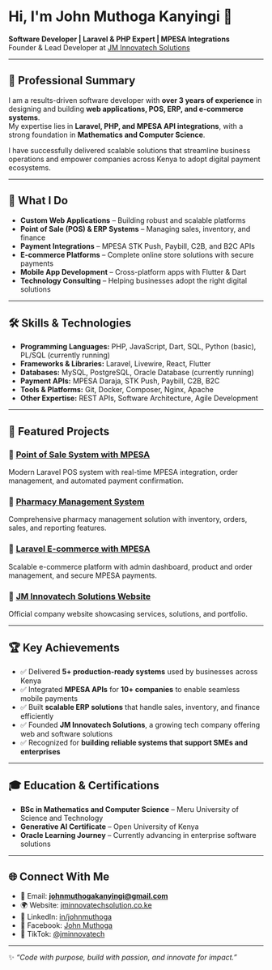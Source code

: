# Hi, I'm John Muthoga Kanyingi 👋  

**Software Developer | Laravel & PHP Expert | MPESA Integrations**  
Founder & Lead Developer at [JM Innovatech Solutions](https://jminnovatechsolution.co.ke)  

---

## 🌟 Professional Summary
I am a results-driven software developer with **over 3 years of experience** in designing and building **web applications, POS, ERP, and e-commerce systems**.  
My expertise lies in **Laravel, PHP, and MPESA API integrations**, with a strong foundation in **Mathematics and Computer Science**.  

I have successfully delivered scalable solutions that streamline business operations and empower companies across Kenya to adopt digital payment ecosystems.  

---

## 💼 What I Do
- **Custom Web Applications** – Building robust and scalable platforms  
- **Point of Sale (POS) & ERP Systems** – Managing sales, inventory, and finance  
- **Payment Integrations** – MPESA STK Push, Paybill, C2B, and B2C APIs  
- **E-commerce Platforms** – Complete online store solutions with secure payments  
- **Mobile App Development** – Cross-platform apps with Flutter & Dart  
- **Technology Consulting** – Helping businesses adopt the right digital solutions  

---

## 🛠 Skills & Technologies
- **Programming Languages:** PHP, JavaScript, Dart, SQL, Python (basic), PL/SQL (currently running)  
- **Frameworks & Libraries:** Laravel, Livewire, React, Flutter  
- **Databases:** MySQL, PostgreSQL, Oracle Database (currently running)  
- **Payment APIs:** MPESA Daraja, STK Push, Paybill, C2B, B2C  
- **Tools & Platforms:** Git, Docker, Composer, Nginx, Apache  
- **Other Expertise:**  REST APIs, Software Architecture, Agile Development  

---

## 📌 Featured Projects
### 🔹 [Point of Sale System with MPESA](https://github.com/Jmuthoga/Point-of-Sale-System-intergrated-with-Mpesa)  
Modern Laravel POS system with real-time MPESA integration, order management, and automated payment confirmation.  

### 🔹 [Pharmacy Management System](https://github.com/Jmuthoga/Phamarcy_management_system)  
Comprehensive pharmacy management solution with inventory, orders, sales, and reporting features.  

### 🔹 [Laravel E-commerce with MPESA](https://github.com/Jmuthoga/laravel-ecommerce-mpesa)  
Scalable e-commerce platform with admin dashboard, product and order management, and secure MPESA payments.  

### 🔹 [JM Innovatech Solutions Website](https://github.com/Jmuthoga/JM-Innovatech-solutions-Website)  
Official company website showcasing services, solutions, and portfolio.  

---

## 🏆 Key Achievements
- ✅ Delivered **5+ production-ready systems** used by businesses across Kenya  
- ✅ Integrated **MPESA APIs** for **10+ companies** to enable seamless mobile payments  
- ✅ Built **scalable ERP solutions** that handle sales, inventory, and finance efficiently  
- ✅ Founded **JM Innovatech Solutions**, a growing tech company offering web and software solutions  
- ✅ Recognized for **building reliable systems that support SMEs and enterprises**  

---

## 🎓 Education & Certifications
- **BSc in Mathematics and Computer Science** – Meru University of Science and Technology  
- **Generative AI Certificate** – Open University of Kenya  
- **Oracle Learning Journey** – Currently advancing in enterprise software solutions  

---

## 🌐 Connect With Me
- 📧 Email: **johnmuthogakanyingi@gmail.com**  
- 🌍 Website: [jminnovatechsolution.co.ke](https://jminnovatechsolution.co.ke)  
- 💼 LinkedIn: [in/johnmuthoga](https://www.linkedin.com/in/johnmuthoga)  
- 📘 Facebook: [John Muthoga](https://web.facebook.com/profile.php?id=100063289765677)  
- 🎵 TikTok: [@jminnovatech](https://www.tiktok.com/@jminnovatech)  

---

✨ _“Code with purpose, build with passion, and innovate for impact.”_

